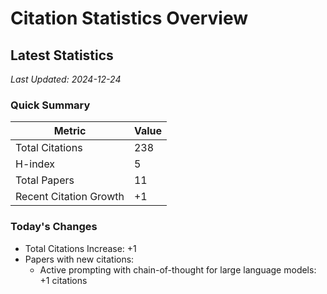 # Citation Statistics Overview

## Latest Statistics
*Last Updated: 2024-12-24*

### Quick Summary
| Metric | Value |
| ------ | ----- |
| Total Citations | 238 |
| H-index | 5 |
| Total Papers | 11 |
| Recent Citation Growth | +1 |

### Today's Changes
- Total Citations Increase: +1
- Papers with new citations:
  - Active prompting with chain-of-thought for large language models: +1 citations